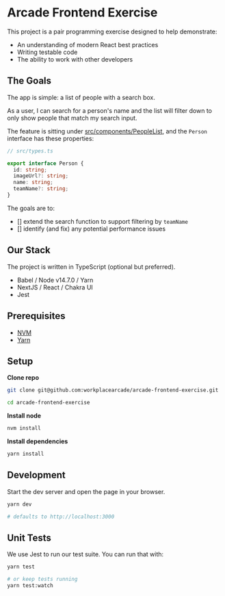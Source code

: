 # Arcade Frontend Exercise

This project is a pair programming exercise designed to help demonstrate:

  - An understanding of modern React best practices
  - Writing testable code
  - The ability to work with other developers

## The Goals

The app is simple: a list of people with a search box.

As a user, I can search for a person's name and the list will filter down to only show people that match my search input.

The feature is sitting under [src/components/PeopleList](src/components/PeopleList), and the `Person` interface has these properties:

```ts
// src/types.ts

export interface Person {
  id: string;
  imageUrl?: string;
  name: string;
  teamName?: string;
}
```

The goals are to:
  - [] extend the search function to support filtering by `teamName`
  - [] identify (and fix) any potential performance issues


## Our Stack

The project is written in TypeScript (optional but preferred).

- Babel / Node v14.7.0 / Yarn
- NextJS / React / Chakra UI
- Jest


## Prerequisites

- [NVM](https://github.com/nvm-sh/nvm#installing-and-updating)
- [Yarn](https://classic.yarnpkg.com/en/docs/install)

## Setup

**Clone repo**

```bash
git clone git@github.com:workplacearcade/arcade-frontend-exercise.git

cd arcade-frontend-exercise
```

**Install node**

```bash
nvm install
```

**Install dependencies**

```bash
yarn install
```


## Development

Start the dev server and open the page in your browser.

```bash
yarn dev

# defaults to http://localhost:3000
```


## Unit Tests

We use Jest to run our test suite. You can run that with:

```bash
yarn test

# or keep tests running
yarn test:watch
```
